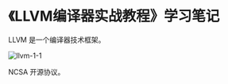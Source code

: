 # 《LLVM编译器实战教程》学习笔记

LLVM 是一个编译器技术框架。

![llvm-1-1](D:\0-博客\学习笔记\《LLVM编译器实战教程》\llvm-1-1.png)



NCSA 开源协议。

